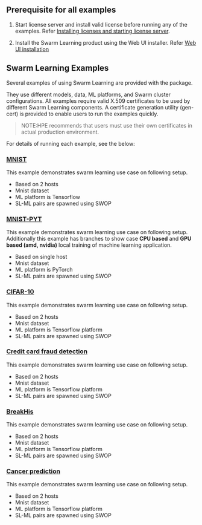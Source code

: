 ## Prerequisite for all examples
1. Start license server and install valid license before running any of the examples. Refer [Installing licenses and starting license server](/docs/Install/HPE_Swarm_Learning_installation.md).

2. Install the Swarm Learning product using the Web UI installer.  Refer [Web UI installation](/docs/Install/HPE_Swarm_Learning_installation.md)


## Swarm Learning Examples

Several examples of using Swarm Learning are provided with the package. 

They use different models, data, ML platforms, and Swarm cluster configurations. All examples require valid X.509 certificates to be used by different Swarm Learning components. A certificate generation utility (gen-cert) is provided to enable users to run the examples quickly.

<blockquote>
NOTE:HPE recommends that users must use their own certificates in actual production environment.

</blockquote>


For details of running each example, see the below:

### [MNIST](/examples/mnist/MNIST.md) 
This example demonstrates swarm learning use case on following setup. 
- Based on 2 hosts  
- Mnist dataset
- ML platform is Tensorflow 
- SL-ML pairs are spawned using SWOP
        
### [MNIST-PYT](/examples/mnist-pyt#mnist-pytorch-example) 
This example demonstrates swarm learning use case on following setup. 
Additionally this example has branches to show case **CPU based** and **GPU based (amd, nvidia)** local training of machine learning application. 
- Based on single host
- Mnist dataset
- ML platform is PyTorch 
- SL-ML pairs are spawned using SWOP
        
### [CIFAR-10](/examples/cifar10/CIFAR-10.md)
This example demonstrates swarm learning use case on following setup. 
- Based on 2 hosts  
- Mnist dataset
- ML platform is Tensorflow platform
- SL-ML pairs are spawned using SWOP
        
### [Credit card fraud detection](/examples/fraud-detection/Credit_card_fraud_detection.md) 
This example demonstrates swarm learning use case on following setup. 
- Based on 2 hosts  
- Mnist dataset
- ML platform is Tensorflow platform
- SL-ML pairs are spawned using SWOP
        
### [BreakHis](/examples/breakhis)
This example demonstrates swarm learning use case on following setup. 
- Based on 2 hosts  
- Mnist dataset
- ML platform is Tensorflow platform
- SL-ML pairs are spawned using SWOP
        
### [Cancer prediction](/examples/cancer-pred#cancer-prediction) 
This example demonstrates swarm learning use case on following setup. 
- Based on 2 hosts  
- Mnist dataset
- ML platform is Tensorflow platform
- SL-ML pairs are spawned using SWOP
        
